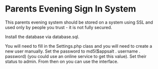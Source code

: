Parents Evening Sign In System
==============================

This parents evening system should be stored on a system using SSL and used only by people you trust - it is not fully secured.

Install the database via database.sql.

You will need to fill in the Settings.php class and you will need to create a new user manually. Set the password to md5($appsalt . username . password) (you could use an online service to get this value). Set their status to admin. From then on you can use the interface. 